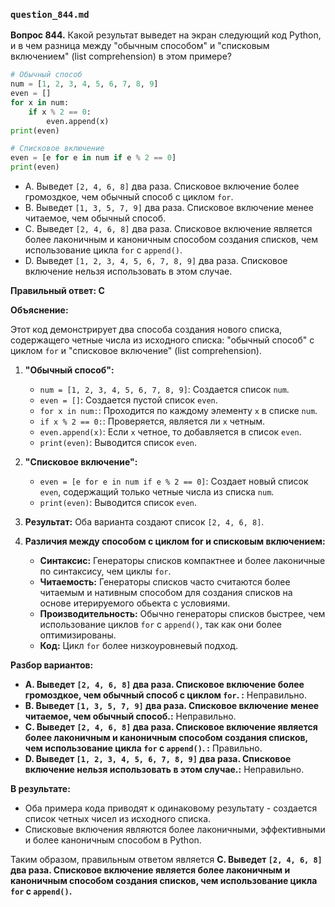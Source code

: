 ### `question_844.md`

**Вопрос 844.** Какой результат выведет на экран следующий код Python, и в чем разница между "обычным способом" и "списковым включением" (list comprehension) в этом примере?

```python
# Обычный способ
num = [1, 2, 3, 4, 5, 6, 7, 8, 9]
even = []
for x in num:
    if x % 2 == 0:
        even.append(x)
print(even)

# Списковое включение
even = [e for e in num if e % 2 == 0]
print(even)
```

-   A. Выведет `[2, 4, 6, 8]` два раза. Списковое включение более громоздкое, чем обычный способ с циклом `for`.
-   B. Выведет `[1, 3, 5, 7, 9]` два раза. Списковое включение менее читаемое, чем обычный способ.
-   C. Выведет `[2, 4, 6, 8]` два раза. Списковое включение является более лаконичным и каноничным способом создания списков, чем использование цикла `for` с `append()`.
-   D. Выведет `[1, 2, 3, 4, 5, 6, 7, 8, 9]` два раза. Списковое включение нельзя использовать в этом случае.

**Правильный ответ: C**

**Объяснение:**

Этот код демонстрирует два способа создания нового списка, содержащего четные числа из исходного списка: "обычный способ" с циклом `for` и "списковое включение" (list comprehension).

1.  **"Обычный способ":**
    *   `num = [1, 2, 3, 4, 5, 6, 7, 8, 9]`: Создается список `num`.
    *   `even = []`: Создается пустой список `even`.
    *   `for x in num:`: Проходится по каждому элементу `x` в списке `num`.
    *   `if x % 2 == 0:`: Проверяется, является ли `x` четным.
    *  `even.append(x)`: Если `x` четное, то добавляется в список `even`.
    *  `print(even)`: Выводится список `even`.
2.  **"Списковое включение":**
    *   `even = [e for e in num if e % 2 == 0]`: Создает новый список `even`, содержащий только четные числа из списка `num`.
    *  `print(even)`: Выводится список `even`.

3.  **Результат:** Оба варианта создают список `[2, 4, 6, 8]`.

4.  **Различия между способом с циклом for и списковым включением:**
      *   **Синтаксис:** Генераторы списков компактнее и более лаконичные по синтаксису, чем циклы `for`.
     *  **Читаемость:** Генераторы списков  часто считаются более читаемым и нативным способом для создания списков на основе  итерируемого обьекта с условиями.
     *   **Производительность:**  Обычно генераторы списков быстрее, чем использование циклов  `for` с `append()`, так как они более оптимизированы.
     *   **Код:** Цикл `for` более низкоуровневый подход.

**Разбор вариантов:**
*   **A. Выведет `[2, 4, 6, 8]` два раза. Списковое включение более громоздкое, чем обычный способ с циклом `for`. :** Неправильно.
*  **B. Выведет `[1, 3, 5, 7, 9]` два раза. Списковое включение менее читаемое, чем обычный способ.:** Неправильно.
*   **C. Выведет `[2, 4, 6, 8]` два раза. Списковое включение является более лаконичным и каноничным способом создания списков, чем использование цикла `for` с `append()`. :** Правильно.
*   **D. Выведет `[1, 2, 3, 4, 5, 6, 7, 8, 9]` два раза. Списковое включение нельзя использовать в этом случае.:** Неправильно.

**В результате:**
*  Оба примера кода приводят к одинаковому результату  -  создается список четных чисел из исходного списка.
*  Списковые включения  являются более лаконичными, эффективными и более каноничным способом в Python.

Таким образом, правильным ответом является **C. Выведет `[2, 4, 6, 8]` два раза. Списковое включение является более лаконичным и каноничным способом создания списков, чем использование цикла `for` с `append()`.**
